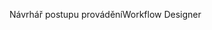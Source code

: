 <span data-ttu-id="060e4-101">Návrhář postupu provádění</span><span class="sxs-lookup"><span data-stu-id="060e4-101">Workflow Designer</span></span>